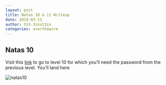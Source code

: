 ```yaml
---
layout: post
title: Natas 10 & 11 Writeup
date: 2019-03-11
author: th3-3inst3in
categories: overthewire
---
```


## Natas 10

Visit this [link](http://natas10.natas.labs.overthewire.org/) to go to level 10 for which you’ll need the password from the previous level.
You’ll land here 

![natas10](https://themctfwriteups.files.wordpress.com/2019/03/image.png)